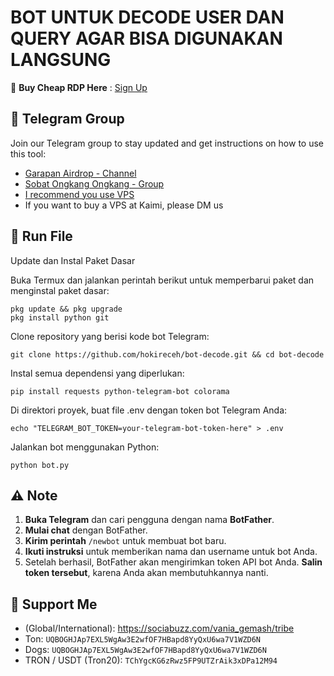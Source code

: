 # BOT UNTUK DECODE USER DAN QUERY AGAR BISA DIGUNAKAN LANGSUNG

🔗 **Buy Cheap RDP Here** : [Sign Up](https://console.idcloudhost.com/referral/1n60rk)


## 📢 Telegram Group

Join our Telegram group to stay updated and get instructions on how to use this tool:

- [Garapan Airdrop - Channel](https://t.me/garapanairdrop_indonesia)
- [Sobat Ongkang Ongkang - Group](https://t.me/ongkang_ongkang)
- [I recommend you use VPS](https://console.idcloudhost.com/referral/1n60rk)
- If you want to buy a VPS at Kaimi, please DM us
  
## 🚀 Run File

Update dan Instal Paket Dasar

Buka Termux dan jalankan perintah berikut untuk memperbarui paket dan menginstal paket dasar:
```
pkg update && pkg upgrade
pkg install python git
```

Clone repository yang berisi kode bot Telegram:
```
git clone https://github.com/hokireceh/bot-decode.git && cd bot-decode
```

Instal semua dependensi yang diperlukan:
```
pip install requests python-telegram-bot colorama
```

Di direktori proyek, buat file .env dengan token bot Telegram Anda:
```
echo "TELEGRAM_BOT_TOKEN=your-telegram-bot-token-here" > .env
```

Jalankan bot menggunakan Python:
```
python bot.py
```

## ⚠️ Note

1. **Buka Telegram** dan cari pengguna dengan nama **BotFather**.
2. **Mulai chat** dengan BotFather.
3. **Kirim perintah** `/newbot` untuk membuat bot baru.
4. **Ikuti instruksi** untuk memberikan nama dan username untuk bot Anda.
5. Setelah berhasil, BotFather akan mengirimkan token API bot Anda. **Salin token tersebut**, karena Anda akan membutuhkannya nanti.


## 💱 Support Me

- (Global/International): https://sociabuzz.com/vania_gemash/tribe
- Ton: ```UQBOGHJAp7EXL5WgAw3E2wfOF7HBapd8YyQxU6wa7V1WZD6N```
- Dogs: ```UQBOGHJAp7EXL5WgAw3E2wfOF7HBapd8YyQxU6wa7V1WZD6N```
- TRON / USDT (Tron20): ```TChYgcKG6zRwz5FP9UTZrAik3xDPa12M94```



